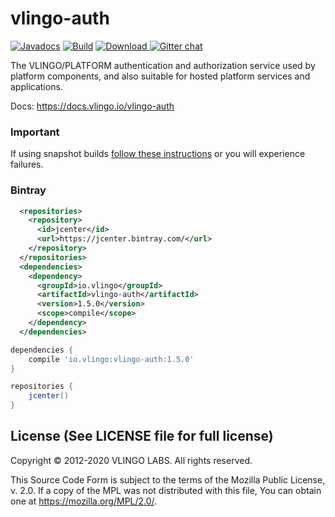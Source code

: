 # vlingo-auth

[![Javadocs](http://javadoc.io/badge/io.vlingo/vlingo-auth.svg?color=brightgreen)](http://javadoc.io/doc/io.vlingo/vlingo-auth) [![Build](https://github.com/vlingo/vlingo-auth/workflows/Build/badge.svg)](https://github.com/vlingo/vlingo-auth/actions?query=workflow%3ABuild) [ ![Download](https://api.bintray.com/packages/vlingo/vlingo-platform-java/vlingo-auth/images/download.svg) ](https://bintray.com/vlingo/vlingo-platform-java/vlingo-auth/_latestVersion) [![Gitter chat](https://badges.gitter.im/gitterHQ/gitter.png)](https://gitter.im/vlingo-platform-java/community)

The VLINGO/PLATFORM authentication and authorization service used by platform components, and also suitable for hosted platform services and applications.

Docs: https://docs.vlingo.io/vlingo-auth

### Important
If using snapshot builds [follow these instructions](https://github.com/vlingo/vlingo-platform#snapshots-repository) or you will experience failures.

### Bintray

```xml
  <repositories>
    <repository>
      <id>jcenter</id>
      <url>https://jcenter.bintray.com/</url>
    </repository>
  </repositories>
  <dependencies>
    <dependency>
      <groupId>io.vlingo</groupId>
      <artifactId>vlingo-auth</artifactId>
      <version>1.5.0</version>
      <scope>compile</scope>
    </dependency>
  </dependencies>
```

```gradle
dependencies {
    compile 'io.vlingo:vlingo-auth:1.5.0'
}

repositories {
    jcenter()
}
```

License (See LICENSE file for full license)
-------------------------------------------
Copyright © 2012-2020 VLINGO LABS. All rights reserved.

This Source Code Form is subject to the terms of the
Mozilla Public License, v. 2.0. If a copy of the MPL
was not distributed with this file, You can obtain
one at https://mozilla.org/MPL/2.0/.
